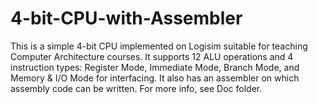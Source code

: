 # 4-bit-CPU-with-Assembler
This is a simple 4-bit CPU implemented on Logisim suitable for teaching Computer Architecture courses. It supports 12 ALU operations and 4 instruction types: Register Mode, Immediate Mode, Branch Mode, and Memory \& I/O Mode for interfacing. It also has an assembler on which assembly code can be written. For more info, see Doc folder.
